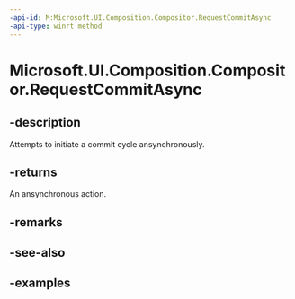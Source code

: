 ```yaml
---
-api-id: M:Microsoft.UI.Composition.Compositor.RequestCommitAsync
-api-type: winrt method
---
```


<!-- Method syntax.
public IAsyncAction Compositor.RequestCommitAsync()
-->

# Microsoft.UI.Composition.Compositor.RequestCommitAsync

## -description

Attempts to initiate a commit cycle ansynchronously.

## -returns

An ansynchronous action.

## -remarks

## -see-also

## -examples

